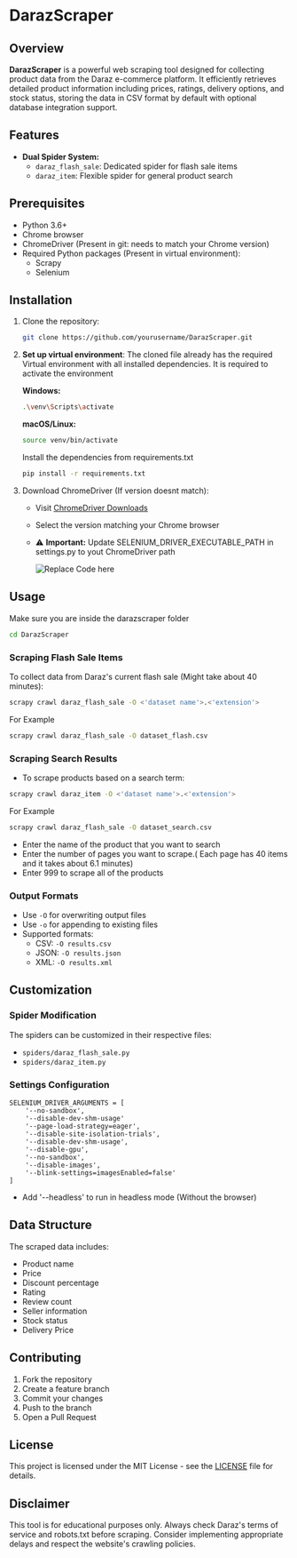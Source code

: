 # DarazScraper

## Overview

**DarazScraper** is a powerful web scraping tool designed for collecting product data from the Daraz e-commerce platform. It efficiently retrieves detailed product information including prices, ratings, delivery options, and stock status, storing the data in CSV format by default with optional database integration support.

## Features

- **Dual Spider System:**
  - `daraz_flash_sale`: Dedicated spider for flash sale items
  - `daraz_item`: Flexible spider for general product search

## Prerequisites

- Python 3.6+
- Chrome browser
- ChromeDriver (Present in git: needs to match your Chrome version)
- Required Python packages (Present in virtual environment):
  - Scrapy
  - Selenium

## Installation

1. Clone the repository:
   ```bash
   git clone https://github.com/yourusername/DarazScraper.git
   ```

2. **Set up virtual environment**: The cloned file already has the required Virtual environment with all installed dependencies. It is required to activate the environment


   **Windows:**
   ```bash
   .\venv\Scripts\activate
   ```

   **macOS/Linux:**
   ```bash
   source venv/bin/activate
   ```
    Install the dependencies from requirements.txt
    ````bash
    pip install -r requirements.txt
    ````
4. Download ChromeDriver (If version doesnt match):
   - Visit [ChromeDriver Downloads](https://sites.google.com/chromium.org/driver/)
   - Select the version matching your Chrome browser
   - ⚠️ **Important:** Update SELENIUM_DRIVER_EXECUTABLE_PATH in settings.py to yout ChromeDriver path
  
     ![Replace Code here](https://drive.google.com/uc?id=1pWlTstacCMfH2AHCNFlkWQVx6ej16xo9 "Code Replace")


## Usage
Make sure you are inside the darazscraper folder 
```bash
cd DarazScraper
   ```

### Scraping Flash Sale Items

To collect data from Daraz's current flash sale (Might take about 40 minutes):

```bash
scrapy crawl daraz_flash_sale -O <'dataset name'>.<'extension'>
```
For Example
```bash
scrapy crawl daraz_flash_sale -O dataset_flash.csv
```

### Scraping Search Results

- To scrape products based on a search term:

```bash
scrapy crawl daraz_item -O <'dataset name'>.<'extension'>
```

For Example
```bash
scrapy crawl daraz_flash_sale -O dataset_search.csv
```


- Enter the name of the product that you want to search 
- Enter the number of pages you want to scrape.( Each page has 40 items and it takes about 6.1 minutes)
- Enter 999 to scrape all of the products


### Output Formats

- Use `-O` for overwriting output files
- Use `-o` for appending to existing files
- Supported formats:
  - CSV: `-O results.csv`
  - JSON: `-O results.json`
  - XML: `-O results.xml`

## Customization

### Spider Modification

The spiders can be customized in their respective files:
- `spiders/daraz_flash_sale.py`
- `spiders/daraz_item.py`


### Settings Configuration

```
SELENIUM_DRIVER_ARGUMENTS = [
    '--no-sandbox', 
    '--disable-dev-shm-usage'
    '--page-load-strategy=eager',
    '--disable-site-isolation-trials',
    '--disable-dev-shm-usage',
    '--disable-gpu',
    '--no-sandbox',
    '--disable-images',
    '--blink-settings=imagesEnabled=false'
]
```
- Add '--headless' to run in headless mode (Without the browser)


## Data Structure

The scraped data includes:
- Product name
- Price
- Discount percentage
- Rating
- Review count
- Seller information
- Stock status
- Delivery Price

## Contributing

1. Fork the repository
2. Create a feature branch
3. Commit your changes
4. Push to the branch
5. Open a Pull Request

## License

This project is licensed under the MIT License - see the [LICENSE](LICENSE) file for details.

## Disclaimer

This tool is for educational purposes only. Always check Daraz's terms of service and robots.txt before scraping. Consider implementing appropriate delays and respect the website's crawling policies.
